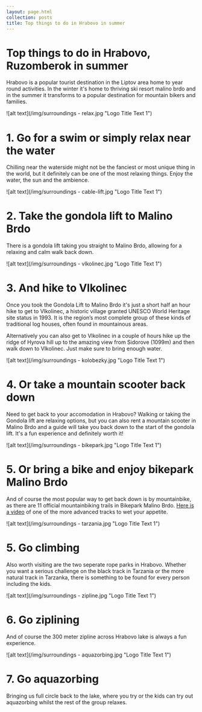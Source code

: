 ```yaml
---
layout: page.html
collection: posts
title: Top things to do in Hrabovo in summer
---
```


Top things to do in **Hrabovo, Ruzomberok** in summer
===================================
Hrabovo is a popular tourist destination in the Liptov area home to year round activities. In the winter it's home to thriving ski resort malino brdo
and in the summer it transforms to a popular destination for mountain bikers and families.

![alt text](/img/surroundings - relax.jpg "Logo Title Text 1")

1\. Go for a **swim** or simply **relax** near the water
====================================================
Chilling near the waterside might not be the fanciest or most unique thing in the world, but it definitely can be one of the most relaxing things.
Enjoy the water, the sun and the ambience.

![alt text](/img/surroundings - cable-lift.jpg "Logo Title Text 1")

2\. Take the gondola lift to **Malino Brdo**
============================================
There is a gondola lift taking you straight to Malino Brdo, allowing for a relaxing and calm walk back down.

![alt text](/img/surroundings - vlkolinec.jpg "Logo Title Text 1")

3\. And hike to **Vlkolinec**
===================
Once you took the Gondola Lift to Malino Brdo it's just a short half an hour hike to get to Vlkolinec, a historic village granted  UNESCO World Heritage site
status in 1993. It is the region’s most complete group of these kinds of traditional log houses, often found in mountainous areas.

Alternatively you can also get to Vlkolinec in a couple of hours hike up the ridge of Hyrova hill up to the amazing view from Sidorove (1099m) and then walk down to Vlkolinec. Just make sure to bring enough water.

![alt text](/img/surroundings - kolobezky.jpg "Logo Title Text 1")

4\. Or take a **mountain scooter** back down
============================================
Need to get back to your accomodation in Hrabovo? Walking or taking the Gondola lift are relaxing options, but you can also rent a mountain scooter in 
Malino Brdo and a guide will take you back down to the start of the gondola lift. It's a fun experience and definitely worth it!

![alt text](/img/surroundings - bikepark.jpg "Logo Title Text 1")

5\. Or bring a bike and enjoy **bikepark Malino Brdo**
============================================
And of course the most popular way to get back down is by mountainbike, as there are 11 official mountainbiking trails in Bikepark Malino Brdo. [Here is a video](https://youtu.be/7p6kuh2fgEU?t=40) of one of the more advanced tracks to wet your appetite.

![alt text](/img/surroundings - tarzania.jpg "Logo Title Text 1")

5\. Go **climbing**
===================
Also worth visiting are the two seperate rope parks in Hrabovo. Whether you want a serious challenge on the
black track in Tarzania or the more natural track in Tarzanka, there is something to be found for every person including the kids.

![alt text](/img/surroundings - zipline.jpg "Logo Title Text 1")

6\. Go **ziplining**
===================
And of course the 300 meter zipline across Hrabovo lake is always a fun experience.

![alt text](/img/surroundings - aquazorbing.jpg "Logo Title Text 1")

7\. Go **aquazorbing**
===================
Bringing us full circle back to the lake, where you try or the kids can try out aquazorbing whilst the rest of the group relaxes.



